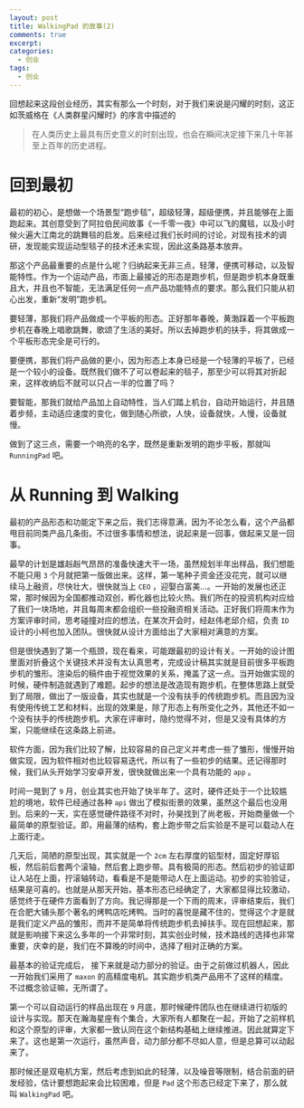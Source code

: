 ```yaml
---
layout: post
title: WalkingPad 的故事(2)
comments: true
excerpt: 
categories:
  - 创业
tags:
  - 创业
---
```


回想起来这段创业经历，其实有那么一个时刻，对于我们来说是闪耀的时刻，这正如茨威格在《人类群星闪耀时》的序言中描述的

> 在人类历史上最具有历史意义的时刻出现，也会在瞬间决定接下来几十年甚至上百年的历史进程。


# 回到最初

最初的初心，是想做一个场景型“跑步毯”，超级轻薄，超级便携，并且能够在上面跑起来。其创意受到了阿拉伯民间故事《一千零一夜》中可以飞的魔毯，以及小时候火遍大江南北的跳舞毯的启发。后来经过我们长时间的讨论，对现有技术的调研，发现能实现运动型毯子的技术还未实现，因此这条路基本放弃。

那这个产品最重要的点是什么呢？归纳起来无非三点，轻薄，便携可移动，以及智能特性。作为一个运动产品，市面上最接近的形态是跑步机，但是跑步机本身既重且大，并且也不智能，无法满足任何一点产品功能特点的要求。那么我们只能从初心出发，重新“发明”跑步机。

要轻薄，那我们将产品做成一个平板的形态。正好那年春晚，黄渤踩着一个平板跑步机在春晚上唱歌跳舞，歌颂了生活的美好。所以去掉跑步机的扶手，将其做成一个平板形态完全是可行的。

要便携，那我们将产品做的更小，因为形态上本身已经是一个轻薄的平板了，已经是一个较小的设备。既然我们做不了可以卷起来的毯子，那至少可以将其对折起来，这样收纳后不就可以只占一半的位置了吗？

要智能，那我们就给产品加上自动特性，当人们踏上机台，自动开始运行，并且随着步频，主动适应速度的变化，做到随心所欲，人快，设备就快，人慢，设备就慢。

做到了这三点，需要一个响亮的名字，既然是重新发明的跑步平板，那就叫 `RunningPad` 吧。


# 从 Running 到 Walking

最初的产品形态和功能定下来之后，我们志得意满，因为不论怎么看，这个产品都甩目前同类产品几条街。不过很多事情和想法，说起来是一回事，做起来又是一回事。

最早的计划是雄赳赳气昂昂的准备快速大干一场，虽然规划半年出样品，我们想能不能只用 `3` 个月就把第一版做出来。这样，第一笔种子资金还没花完，就可以继续马上融资，尽快壮大，很快就当上 `CEO` ，迎娶白富美&#x2026;。一开始的发展也还正常，那时候因为全国都推动双创，孵化器也比较火热。我们所在的投资机构对应给了我们一块场地，并且每周末都会组织一些投融资相关活动。正好我们将周末作为方案评审时间，思考碰撞对应的想法，在某次开会时，经赵伟老邱介绍，负责 `ID` 设计的小柯也加入团队。很快就从设计方面给出了大家相对满意的方案。

但是很快遇到了第一个瓶颈，现在看来，可能跟最初的设计有关。一开始的设计图里面对折叠这个关键技术并没有太认真思考，完成设计稿其实就是目前很多平板跑步机的雏形。渲染后的稿件由于视觉效果的关系，掩盖了这一点。当开始做实现的时候，硬件制造就遇到了难题。起步的想法是改造现有跑步机，在整体思路上就受到了局限，做出了一版设备，其实也就是一个没有扶手的传统跑步机。而且因为没有使用传统工艺和材料，出现的效果是，除了形态上有所变化之外，其他还不如一个没有扶手的传统跑步机。大家在评审时，隐约觉得不对，但是又没有具体的方案，只能继续在这条路上前进。

软件方面，因为我们比较了解，比较容易的自己定义并考虑一些了雏形，慢慢开始做实现，因为软件相对也比较容易迭代，所以有了一些初步的结果。还记得那时候，我们从头开始学习安卓开发，很快就做出来一个具有功能的 `app` 。

时间一晃到了 `9` 月，创业其实也开始了快半年了。这时，硬件还处于一个比较尴尬的境地，软件已经通过各种 `api` 做出了模拟街景的效果，虽然这个最后也没用到。后来的一天，实在感觉硬件路径不对时，孙昊找到了尚老板，开始商量做一个最简单的原型验证。即，用最薄的结构，套上跑步带之后实验是不是可以载动人在上面行走。

几天后，简陋的原型出现，其实就是一个 `2cm` 左右厚度的铝型材，固定好厚铝板，然后前后套两个滚轴，然后套上跑步带。具有极简的形态。然后初步的验证即让人站在上面，拧滚轴转动，看看是不是能带动人在上面运动。初步的实验验证，结果是可喜的。也就是从那天开始，基本形态已经确定了，大家都显得比较激动，感觉终于在硬件方面看到了方向。我记得那是一个下雨的周末，评审结束后，我们在合肥大铺头那个著名的烤鸭店吃烤鸭。当时的喜悦是藏不住的，觉得这个才是就是我们定义产品的雏形，而并不是简单将传统跑步机去掉扶手。现在回想起来，那就是影响接下来这么多年的一个非常时刻，其实创业时候，技术路线的选择也非常重要，庆幸的是，我们在不算晚的时间中，选择了相对正确的方案。

最基本的验证完成后， 接下来就是动力部分的验证。由于之前做过机器人，因此一开始我们采用了 `maxon` 的高精度电机。其实跑步机类产品用不了这样的精度。不过概念验证嘛，无所谓了。

第一个可以自动运行的样品出现在 `9` 月底，那时候硬件团队也在继续进行初版的设计与实现。那天在瀚海星座有个集合，大家所有人都聚在一起，开始了之前样机和这个原型的评审，大家都一致认同在这个新结构基础上继续推进。因此就算定下来了。这也是第一次运行，虽然声音，动力部分都不尽如人意，但是总算可以动起来了。

那时候还是双电机方案，然后考虑到如此的轻薄，以及噪音等限制，结合前面的研发经验，估计要想跑起来会比较困难，但是 `Pad` 这个形态已经定下来了，那么就叫 `WalkingPad` 吧。
